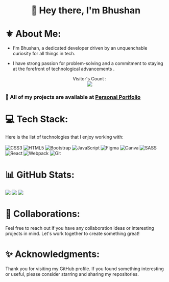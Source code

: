 <h1 align="center">👋 Hey there, I'm Bhushan</h1>

# ⚜ About Me:
- I'm Bhushan, a dedicated developer driven by an unquenchable curiosity for all things in tech.
- I have strong passion for problem-solving and a commitment to staying at the forefront of technological advancements .

  <p align="center"> 
  Visitor's Count :<br>
  <img src="https://profile-counter.glitch.me/bhushan354/count.svg" />
</p>

### 📁 All of my projects are available at [Personal Portfolio](#)

# 💻 Tech Stack:
Here is the list of technologies that I enjoy working with:<br/><br/>
![CSS3](https://img.shields.io/badge/css3-%231572B6.svg?style=for-the-badge&logo=css3&logoColor=white) ![HTML5](https://img.shields.io/badge/html5-%23E34F26.svg?style=for-the-badge&logo=html5&logoColor=white) ![Bootstrap](https://img.shields.io/badge/bootstrap-%23563D7C.svg?style=for-the-badge&logo=bootstrap&logoColor=white) ![JavaScript](https://img.shields.io/badge/javascript-%23323330.svg?style=for-the-badge&logo=javascript&logoColor=%23F7DF1E) ![Figma](https://img.shields.io/badge/figma-%23F24E1E.svg?style=for-the-badge&logo=figma&logoColor=white) ![Canva](https://img.shields.io/badge/Canva-%2300C4CC.svg?style=for-the-badge&logo=Canva&logoColor=white) ![SASS](https://img.shields.io/badge/SASS-hotpink.svg?style=for-the-badge&logo=SASS&logoColor=white) <img alt="React" src="https://img.shields.io/badge/React-20232A?style=for-the-badge&logo=react&logoColor=white" /> <img alt="Webpack" src="https://img.shields.io/badge/Webpack-8DD6F9?style=for-the-badge&logo=Webpack&logoColor=white" /> <img alt="Git" src="https://img.shields.io/badge/GIT-E44C30?style=for-the-badge&logo=git&logoColor=white" />



# 📊 GitHub Stats:
![](https://github-readme-stats.vercel.app/api?username=bhushan354&theme=vue-dark&hide_border=true&include_all_commits=true&count_private=false) ![](https://github-readme-stats.vercel.app/api/top-langs/?username=bhushan354&theme=vue-dark&hide_border=true&include_all_commits=true&count_private=false&layout=compact)
![](https://github-readme-streak-stats.herokuapp.com/?user=bhushan354&theme=vue-dark&hide_border=true)<br/>

# 🤝 Collaborations:
Feel free to reach out if you have any collaboration ideas or interesting projects in mind. Let's work together to create something great!

# ✨ Acknowledgments:
Thank you for visiting my GitHub profile. If you found something interesting or useful, please consider starring and sharing my repositories.

